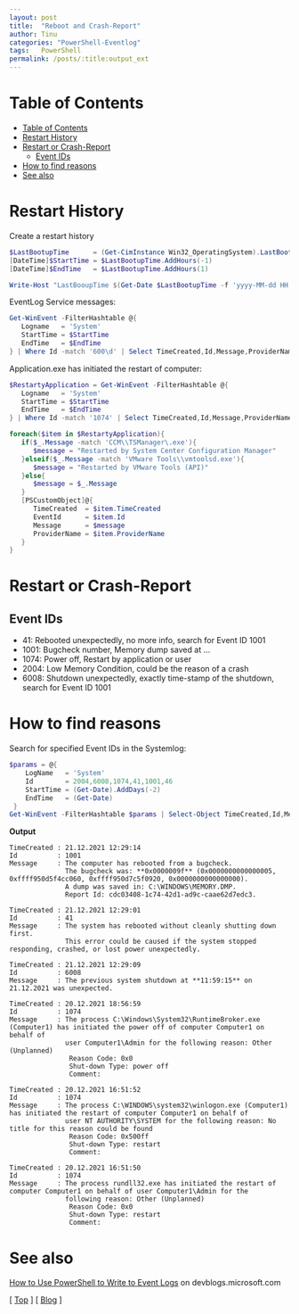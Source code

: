 ```yaml
---
layout: post
title:  "Reboot and Crash-Report"
author: Tinu
categories: "PowerShell-Eventlog"
tags:   PowerShell
permalink: /posts/:title:output_ext
---
```


# Table of Contents

- [Table of Contents](#table-of-contents)
- [Restart History](#restart-history)
- [Restart or Crash-Report](#restart-or-crash-report)
  - [Event IDs](#event-ids)
- [How to find reasons](#how-to-find-reasons)
- [See also](#see-also)

# Restart History

Create a restart history

````powershell
$LastBootupTime      = (Get-CimInstance Win32_OperatingSystem).LastBootupTime
[DateTime]$StartTime = $LastBootupTime.AddHours(-1)
[DateTime]$EndTime   = $LastBootupTime.AddHours(1)

Write-Host "LastBooupTime $(Get-Date $LastBootupTime -f 'yyyy-MM-dd HH:mm:ss')"
````

EventLog Service messages:

````powershell
Get-WinEvent -FilterHashtable @{
   Logname   = 'System'
   StartTime = $StartTime
   EndTime   = $EndTime
} | Where Id -match '600\d' | Select TimeCreated,Id,Message,ProviderName | Format-Table
````

Application.exe has initiated the restart of computer:

````powershell
$RestartyApplication = Get-WinEvent -FilterHashtable @{
   Logname   = 'System'
   StartTime = $StartTime
   EndTime   = $EndTime
} | Where Id -match '1074' | Select TimeCreated,Id,Message,ProviderName

foreach($item in $RestartyApplication){
   if($_.Message -match 'CCM\\TSManager\.exe'){
      $message = "Restarted by System Center Configuration Manager"
   }elseif($_.Message -match 'VMware Tools\\vmtoolsd.exe'){
      $message = "Restarted by VMware Tools (API)"
   }else{
      $message = $_.Message
   }
   [PSCustomObject]@{
      TimeCreated  = $item.TimeCreated
      EventId      = $item.Id
      Message      = $message
      ProviderName = $item.ProviderName
   }
}
````

# Restart or Crash-Report

## Event IDs

- 41:   Rebooted unexpectedly, no more info, search for Event ID 1001
- 1001: Bugcheck number, Memory dump saved at ...
- 1074: Power off, Restart by application or user
- 2004: Low Memory Condition, could be the reason of a crash
- 6008: Shutdown unexpectedly, exactly time-stamp of the shutdown, search for Event ID 1001

# How to find reasons

Search for specified Event IDs in the Systemlog:

````powershell
$params = @{
    LogName   = 'System'
    Id        = 2004,6008,1074,41,1001,46
    StartTime = (Get-Date).AddDays(-2)
    EndTime   = (Get-Date)
 }
Get-WinEvent -FilterHashtable $params | Select-Object TimeCreated,Id,Message
````

**Output**

````
TimeCreated : 21.12.2021 12:29:14
Id          : 1001
Message     : The computer has rebooted from a bugcheck. 
              The bugcheck was: **0x0000009f** (0x0000000000000005, 0xffff950d5f4cc060, 0xffff950d7c5f0920, 0x0000000000000000). 
              A dump was saved in: C:\WINDOWS\MEMORY.DMP. 
              Report Id: cdc03408-1c74-42d1-ad9c-caae62d7edc3.

TimeCreated : 21.12.2021 12:29:01
Id          : 41
Message     : The system has rebooted without cleanly shutting down first.
              This error could be caused if the system stopped responding, crashed, or lost power unexpectedly.

TimeCreated : 21.12.2021 12:29:09
Id          : 6008
Message     : The previous system shutdown at **11:59:15** on 21.12.2021 was unexpected.

TimeCreated : 20.12.2021 18:56:59
Id          : 1074
Message     : The process C:\Windows\System32\RuntimeBroker.exe (Computer1) has initiated the power off of computer Computer1 on behalf of
              user Computer1\Admin for the following reason: Other (Unplanned)
               Reason Code: 0x0
               Shut-down Type: power off
               Comment:

TimeCreated : 20.12.2021 16:51:52
Id          : 1074
Message     : The process C:\WINDOWS\system32\winlogon.exe (Computer1) has initiated the restart of computer Computer1 on behalf of
              user NT AUTHORITY\SYSTEM for the following reason: No title for this reason could be found
               Reason Code: 0x500ff
               Shut-down Type: restart
               Comment:

TimeCreated : 20.12.2021 16:51:50
Id          : 1074
Message     : The process rundll32.exe has initiated the restart of computer Computer1 on behalf of user Computer1\Admin for the 
              following reason: Other (Unplanned)
               Reason Code: 0x0
               Shut-down Type: restart
               Comment:
````

# See also

[How to Use PowerShell to Write to Event Logs](https://devblogs.microsoft.com/scripting/how-to-use-powershell-to-write-to-event-logs/) on devblogs.microsoft.com

[ [Top](#table-of-contents) ] [ [Blog](../categories.html) ]